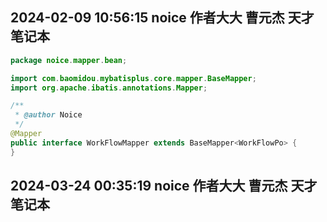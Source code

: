 ## 2024-02-09 10:56:15 noice 作者大大 曹元杰 天才 笔记本

```java
package noice.mapper.bean;

import com.baomidou.mybatisplus.core.mapper.BaseMapper;
import org.apache.ibatis.annotations.Mapper;

/**
 * @author Noice
 */
@Mapper
public interface WorkFlowMapper extends BaseMapper<WorkFlowPo> {
}
```

## 2024-03-24 00:35:19 noice 作者大大 曹元杰 天才 笔记本

```java
```
